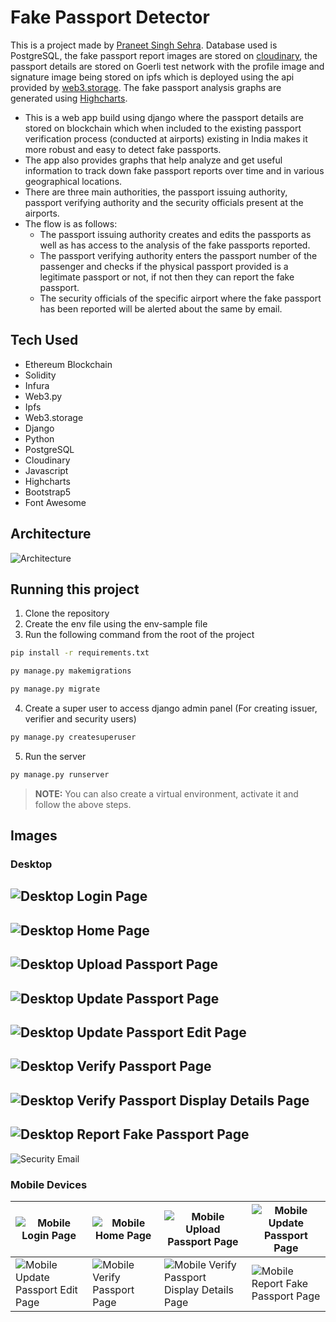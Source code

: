 # Fake Passport Detector

This is a project made by [Praneet Singh Sehra](https://github.com/pspraneetsehra08).
Database used is PostgreSQL, the fake passport report images are stored on [cloudinary](https://cloudinary.com/), the passport details are stored on Goerli test network with the profile image and signature image being stored on ipfs which is deployed using the api provided by [web3.storage](https://web3.storage/). The fake passport analysis graphs are generated using [Highcharts](https://www.highcharts.com/).  

- This is a web app build using django where the passport details are stored on blockchain which when included to the existing passport verification process (conducted at airports) existing in India makes it more robust and easy to detect fake passports.  
- The app also provides graphs that help analyze and get useful information to track down fake passport reports over time and in various geographical locations.  
- There are three main authorities, the passport issuing authority, passport verifying authority and the security officials present at the airports.  
- The flow is as follows:
  - The passport issuing authority creates and edits the passports as well as has access to the analysis of the fake passports reported.
  - The passport verifying authority enters the passport number of the passenger and checks if the physical passport provided is a legitimate passport or not, if not then they can report the fake passport.
  - The security officials of the specific airport where the fake passport has been reported will be alerted about the same by email.

## Tech Used

- Ethereum Blockchain
- Solidity
- Infura
- Web3.py
- Ipfs
- Web3.storage
- Django
- Python
- PostgreSQL
- Cloudinary
- Javascript
- Highcharts
- Bootstrap5
- Font Awesome

## Architecture

![Architecture](screenshots/architecture.png)

## Running this project

1. Clone the repository
2. Create the env file using the env-sample file
3. Run the following command from the root of the project

```bash
pip install -r requirements.txt
```

```bash
py manage.py makemigrations
```

```bash
py manage.py migrate
```

4. Create a super user to access django admin panel (For creating issuer, verifier and security users)

```bash
py manage.py createsuperuser
```

5. Run the server

```bash
py manage.py runserver
```

> **NOTE:** You can also create a virtual environment, activate it and follow the above steps.

## Images

### Desktop

![Desktop Login Page](screenshots/ss1.png)
---

![Desktop Home Page](screenshots/ss2.png)
---

![Desktop Upload Passport Page](screenshots/ss3.png)
---

![Desktop Update Passport Page](screenshots/ss4.png)
---

![Desktop Update Passport Edit Page](screenshots/ss5.png)
---

![Desktop Verify Passport Page](screenshots/ss6.png)
---

![Desktop Verify Passport Display Details Page](screenshots/ss7.png)
---

![Desktop Report Fake Passport Page](screenshots/ss8.png)
---

![Security Email](screenshots/ss9.png)

### Mobile Devices

| ![Mobile Login Page](screenshots/ss10.png) | ![Mobile Home Page](screenshots/ss11.png) | ![Mobile Upload Passport Page](screenshots/ss12.png) | ![Mobile Update Passport Page](screenshots/ss13.png) |
|---|---|---|---|
| ![Mobile Update Passport Edit Page](screenshots/ss14.png) | ![Mobile Verify Passport Page](screenshots/ss15.png) | ![Mobile Verify Passport Display Details Page](screenshots/ss16.png) | ![Mobile Report Fake Passport Page](screenshots/ss17.png) |  
